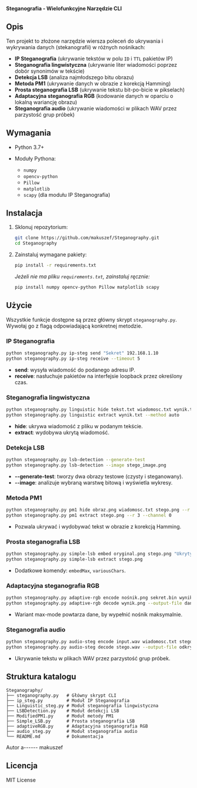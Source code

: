 **Steganografia - Wielofunkcyjne Narzędzie CLI**

## Opis

Ten projekt to złożone narzędzie wiersza poleceń do ukrywania i wykrywania danych (stekanografii) w różnych nośnikach:

* **IP Steganografia** (ukrywanie tekstów w polu `ID` i `TTL` pakietów IP)
* **Steganografia lingwistyczna** (ukrywanie liter wiadomości poprzez dobór synonimów w tekście)
* **Detekcja LSB** (analiza najmłodszego bitu obrazu)
* **Metoda PM1** (ukrywanie danych w obrazie z korekcją Hamming)
* **Prosta steganografia LSB** (ukrywanie tekstu bit-po-bicie w pikselach)
* **Adaptacyjna steganografia RGB** (kodowanie danych w oparciu o lokalną wariancję obrazu)
* **Steganografia audio** (ukrywanie wiadomości w plikach WAV przez parzystość grup próbek)

## Wymagania

* Python 3.7+
* Moduły Pythona:

  * `numpy`
  * `opencv-python`
  * `Pillow`
  * `matplotlib`
  * `scapy` (dla modułu IP Steganografia)

## Instalacja

1. Sklonuj repozytorium:

   ```bash
   git clone https://github.com/makuszef/Steganography.git
   cd Steganography
   ```
2. Zainstaluj wymagane pakiety:

   ```bash
   pip install -r requirements.txt
   ```

   *Jeżeli nie ma pliku `requirements.txt`, zainstaluj ręcznie:*

   ```bash
   pip install numpy opencv-python Pillow matplotlib scapy
   ```

## Użycie

Wszystkie funkcje dostępne są przez główny skrypt `steganography.py`. Wywołaj go z flagą odpowiadającą konkretnej metodzie.

### IP Steganografia

```bash
python steganography.py ip-steg send "Sekret" 192.168.1.10
python steganography.py ip-steg receive --timeout 5
```

* **send**: wysyła wiadomość do podanego adresu IP.
* **receive**: nasłuchuje pakietów na interfejsie loopback przez określony czas.

### Steganografia lingwistyczna

```bash
python steganography.py linguistic hide tekst.txt wiadomosc.txt wynik.txt --lang pl
python steganography.py linguistic extract wynik.txt --method auto
```

* **hide**: ukrywa wiadomość z pliku w podanym tekście.
* **extract**: wydobywa ukrytą wiadomość.

### Detekcja LSB

```bash
python steganography.py lsb-detection --generate-test
python steganography.py lsb-detection --image stego_image.png
```

* **--generate-test**: tworzy dwa obrazy testowe (czysty i steganowany).
* **--image**: analizuje wybraną warstwę bitową i wyświetla wykresy.

### Metoda PM1

```bash
python steganography.py pm1 hide obraz.png wiadomosc.txt stego.png --r 3 --channel 0
python steganography.py pm1 extract stego.png --r 3 --channel 0
```

* Pozwala ukrywać i wydobywać tekst w obrazie z korekcją Hamming.

### Prosta steganografia LSB

```bash
python steganography.py simple-lsb embed oryginal.png stego.png "Ukryty tekst"
python steganography.py simple-lsb extract stego.png
```

* Dodatkowe komendy: `embedMax`, `variousChars`.

### Adaptacyjna steganografia RGB

```bash
python steganography.py adaptive-rgb encode nośnik.png sekret.bin wynik.png --max-mode
python steganography.py adaptive-rgb decode wynik.png --output-file dane.bin
```

* Wariant max-mode powtarza dane, by wypełnić nośnik maksymalnie.

### Steganografia audio

```bash
python steganography.py audio-steg encode input.wav wiadomosc.txt stego.wav --group-size 8
python steganography.py audio-steg decode stego.wav --output-file odkryta.txt
```

* Ukrywanie tekstu w plikach WAV przez parzystość grup próbek.

## Struktura katalogu

```
Steganography/
├── steganography.py   # Główny skrypt CLI
├── ip_steg.py         # Moduł IP Steganografia
├── Linguistic_steg.py # Moduł steganografia lingwistyczna
├── LSBDetection.py    # Moduł detekcji LSB
├── ModifiedPM1.py     # Moduł metody PM1
├── Simple_LSB.py      # Prosta steganografia LSB
├── adaptiveRGB.py     # Adaptacyjna steganografia RGB
├── audio_steg.py      # Moduł steganografia audio
└── README.md          # Dokumentacja
```

Autor
a------
makuszef

## Licencja

MIT License
